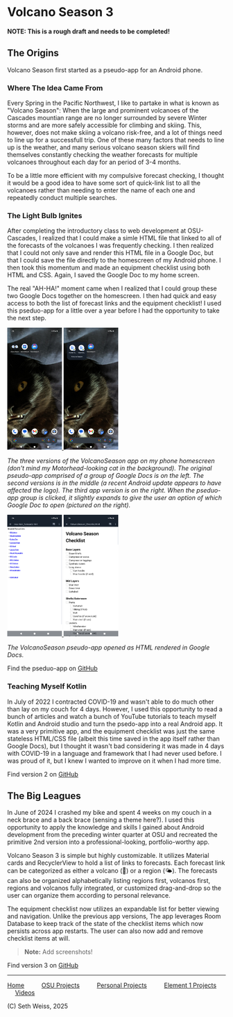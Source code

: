 # Volcano Season 3

**NOTE: This is a rough draft and needs to be completed!**

## The Origins
Volcano Season first started as a pseudo-app for an Android phone. 

### Where The Idea Came From
Every Spring in the Pacific Northwest, I like to partake in what is known as "Volcano Season":
When the large and prominent volcanoes of the Cascades mountian range are no longer surrounded
by severe Winter storms and are more safely accessible for climbing and skiing. This, however,
does not make skiing a volcano risk-free, and a lot of things need to line up for a successfull trip.
One of these many factors that needs to line up is the weather, and many serious volcano season skiers
will find themselves constantly checking the weather forecasts for multiple volcanoes throughout each day
for an period of 3-4 months. 

To be a little more efficient with my compulsive forecast checking, I thought it would be a good idea
to have some sort of quick-link list to all the volcanoes rather than needing to enter the name of each one
and repeatedly conduct multiple searches. 

### The Light Bulb Ignites
After completing the introductory class to web development at OSU-Cascades,
I realized that I could make a simle HTML file that linked to all of the forecasts of the
volcanoes I was frequently checking. I then realized that I could not only save and render 
this HTML file in a Google Doc, but that I could save the file directly to the homescreen
of my Android phone. I then took this momentum and made an equipment checklist using both 
HTML and CSS. Again, I saved the Google Doc to my home screen.

The real "AH-HA!" moment came when I realized that I could group these two Google Docs
together on the homescreen. I then had quick and easy access to both the list of
forecast links and the equipment checklist! I used this pseduo-app for a little over
a year before I had the opportunity to take the next step. 

<!-- Render images in a <p> tag to get them side-by-side -->
<!-- Nest the images in an <a> tag to make them clickable -->
<p float="left">
  <a href="https://sweisss.github.io/projects/images/volcanoseason/Screenshot_20250911-191619.png">
    <img src="images/volcanoseason/Screenshot_20250911-191619.png" width="25%" />
  </a>
  <a href="https://sweisss.github.io/projects/images/volcanoseason/Screenshot_20250911-191628.png">
    <img src="images/volcanoseason/Screenshot_20250911-191628.png" width="25%" />
  </a>
</p>

_The three versions of the VolcanoSeason app on my phone homescreen (don't mind my Motorhead-looking cat in the background).
The original pseudo-app comprised of a group of Google Docs is on the left. The second versions is in the middle (a recent
Android update appears to have affected the logo). The third app version is on the right.
When the pseduo-app group is clicked, it slightly expands to give the user an option of which Google Doc to open (pictured on the right)._

<p float="left">
  <a href="https://sweisss.github.io/projects/images/volcanoseason/Screenshot_20250911-191637.png">
    <img src="images/volcanoseason/Screenshot_20250911-191637.png" width="25%" />
  </a>
  <a href="https://sweisss.github.io/projects/images/volcanoseason/Screenshot_20250911-191648.png">
    <img src="images/volcanoseason/Screenshot_20250911-191648.png" width="25%" />
  </a>
</p> 

_The VolcanoSeason pseudo-app opened as HTML rendered in Google Docs._

Find the pseduo-app on [GitHub](https://github.com/sweisss/VolcanoSeason)

### Teaching Myself Kotlin
In July of 2022 I contracted COVID-19 and wasn't able to do much other than lay on my couch for 4 days.
However, I used this opportunity to read a bunch of articles and watch a bunch of YouTube tutorials
to teach myself Kotlin and Android studio and turn the psedo-app into a real Android app. 
It was a very primitive app, and the equipment checklist was just the same stateless HTML/CSS file (albeit this time
saved in the app itself rather than Google Docs), but I thought it wasn't bad considering it was made in 4 days
with COVID-19 in a language and framework that I had never used before. I was proud of it,
but I knew I wanted to improve on it when I had more time. 

Find version 2 on [GitHub](https://github.com/sweisss/VolcanoSeason2)

## The Big Leagues
In June of 2024 I crashed my bike and spent 4 weeks on my couch in a neck brace and a
back brace (sensing a theme here?). I used this opportunity to apply the knowledge and skills
I gained about Android development from the preceding winter quarter at OSU and recreated the
primitive 2nd version into a professional-looking, portfolio-worthy app.

Volcano Season 3 is simple but highly customizable. It utilizes Material cards and RecyclerView
to hold a list of links to forecasts. Each forecast link can be categorized as either a volcano (🌋)
or a region (🌤️). The forecasts can also be organized alphabetically listing regions first, volcanos first,
regions and volcanos fully integrated, or customized drag-and-drop so the user can organize them according to
personal relevance. 

The equipment checklist now utilizes an expandable list for better viewing and navigation. Unlike the previous app versions,
The app leverages Room Database to keep track of the state of the checklist items which now persists across app restarts.
The user can also now add and remove checklist items at will. 

> **Note:** Add screenshots!

Find version 3 on [GitHub](https://github.com/sweisss/VolcanoSeason3)

-----

[Home](https://sweisss.github.io/) &emsp; &emsp;
[OSU Projects](https://sweisss.github.io/#oregon-state-university-projects) &emsp; &emsp;
[Personal Projects](https://sweisss.github.io/#personal-projects) &emsp; &emsp;
[Element 1 Projects](https://sweisss.github.io/#element-1-projects) &emsp; &emsp;
[Videos](https://sweisss.github.io/#videos)

(C) Seth Weiss, 2025
